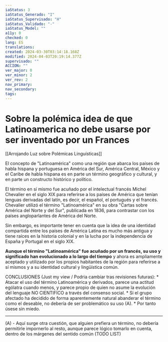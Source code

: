 ```yaml
---
iaStatus: 3
iaStatus_Generado: "I"
iaStatus_Supervisado: "H"
iaStatus_Validado: "-"
iaStatus_Model: ""
a11y: 0
checked: 0
lang: ES
translations: 
created: 2024-03-30T03:14:18.168Z
modified: 2024-04-03T20:19:14.377Z
supervisado: ""
ACCION: ""
ver_major: 0
ver_minor: 2
ver_rev: 2
nav_primary: 
nav_secondary: 
tags:
---
```

# Sobre la polémica idea de que Latinoamerica no debe usarse por ser inventado por un Frances

[[Arrojando Luz sobre Polémicas Linguísticas]]

El concepto de "Latinoamérica" como una región que abarca los países de habla hispana y portuguesa en América del Sur, América Central, México y el Caribe de habla hispana es en parte un término geográfico y cultural, y en parte un constructo histórico y político. 

El término en sí mismo fue acuñado por el intelectual francés Michel Chevalier en el siglo XIX para referirse a los países de América que tenían lenguas derivadas del latín, es decir, el español, el portugués y el francés. Chevalier utilizó el término "Latinoamérica" en su obra "Cartas sobre América del Norte y del Sur", publicada en 1836, para contrastar con los países angloparlantes de América del Norte. 

Sin embargo, es importante tener en cuenta que la idea de una identidad compartida entre los países de América Latina es mucho más antigua y tiene raíces en la historia colonial y en la lucha por la independencia de España y Portugal en el siglo XIX. 

**Aunque el término "Latinoamérica" fue acuñado por un francés, su uso y significado han evolucionado a lo largo del tiempo** y ahora es ampliamente aceptado y utilizado por los propios habitantes de la región para referirse a sí mismos y a su identidad cultural y lingüística común.

CONCLUSIONES (Just my view / Podria cambiar tras revisiones futuras): 
	* Atacar el uso del término Latinoamérica y derivados, parece una actitud ególatra cuando menos, y parece propio de quien no asume la evolución del lenguaje NO CIENTIFICO a través del consenso social.
	* Si el grupo afectado ha decidido de forma aparentemente natural abanderar  el término como el deseable, no debería de ser problemático su uso (A).
	* Por tanto úsese sin miedo.

---
(A) - Aquí surge otra cuestión, que alguien prefiera un término, no debería permitirle impornerlo al resto, aunque parece lógico tomarlo en cuenta, dentro de los márgenes del sentido común (TODO LIST)